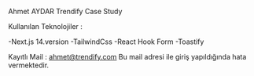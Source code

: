 Ahmet AYDAR Trendify Case Study

Kullanılan Teknolojiler :

-Next.js 14.version
-TailwindCss
-React Hook Form
-Toastify

Kayıtlı Mail : ahmet@trendify.com
Bu mail adresi ile giriş yapıldığında hata vermektedir.
